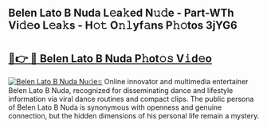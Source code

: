 ## Belen Lato B Nuda L𝚎a𝚔ed N𝚞𝚍e - Part-WTh Vi𝚍𝚎o L𝚎a𝚔s - H𝚘𝚝 O𝚗𝚕yf𝚊ns P𝚑𝚘tos 3jYG6

# <h2><a href="http://kfafjj.oniu.top/?m=Belen+Lato+B+Nuda">🔗👉 🔴 Belen Lato B Nuda P𝚑ot𝚘𝚜 V𝚒d𝚎o</a></h2>

[![Belen Lato B Nuda Nu𝚍e𝚜](https://i.imgur.com/0qMVB7G.gif)](http://kfafjj.oniu.top/?m=Belen+Lato+B+Nuda)
Online innovator and multimedia entertainer Belen Lato B Nuda, recognized for disseminating dance and lifestyle information via viral dance routines and compact clips. The public persona of Belen Lato B Nuda is synonymous with openness and genuine connection, but the hidden dimensions of his personal life remain a mystery.  
